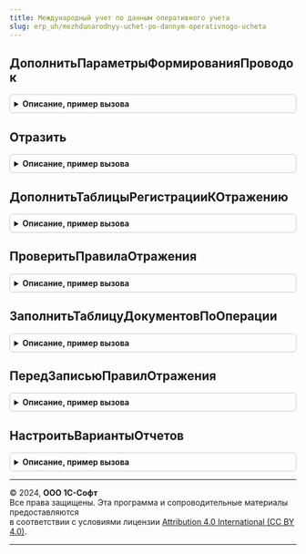 ```yaml
---
title: Международный учет по данным оперативного учета
slug: erp_uh/mezhdunarodnyy-uchet-po-dannym-operativnogo-ucheta
---
```



## ДополнитьПараметрыФормированияПроводок
<details style="margin: 1em 0; padding: 0.5em; border: 1px solid #ccc; border-radius: 6px;">

<summary style="font-weight: bold; cursor: pointer;">Описание, пример вызова</summary>

```bsl

// Дополняет параметры отражения необходимыми для формирования проводок по регистрам оперативного учета.
//
// Параметры:
// 	 ПараметрыФормированияПроводок - см. МеждународныйУчетПроведениеСервер.ПараметрыФормированияПроводок
//
Процедура ДополнитьПараметрыФормированияПроводок(ПараметрыФормированияПроводок) Экспорт
```

Пример вызова
```bsl
МеждународныйУчетПоДаннымОперативногоУчета.ДополнитьПараметрыФормированияПроводок(ПараметрыФормированияПроводок) 
```
</details>

## Отразить
<details style="margin: 1em 0; padding: 0.5em; border: 1px solid #ccc; border-radius: 6px;">

<summary style="font-weight: bold; cursor: pointer;">Описание, пример вызова</summary>

```bsl

// Выполняет формирование проводок международного учета по данным регистров оперативного учета.
//
// Параметры:
// 	ПараметрыФормированияПроводок - Структура - Параметры формирования проводок.
// 	ТаблицаПроводок - ТаблицаЗначений - Таблица, в которую добавляются сформированные проводки.
//
Процедура Отразить(ПараметрыФормированияПроводок, ТаблицаПроводок) Экспорт
```

Пример вызова
```bsl
МеждународныйУчетПоДаннымОперативногоУчета.Отразить(ПараметрыФормированияПроводок, ТаблицаПроводок) 
```
</details>

## ДополнитьТаблицыРегистрацииКОтражению
<details style="margin: 1em 0; padding: 0.5em; border: 1px solid #ccc; border-radius: 6px;">

<summary style="font-weight: bold; cursor: pointer;">Описание, пример вызова</summary>

```bsl

// Дополняет таблицы регистрации документа к отражению в международном учете по данным движений в оперативном.
//
// Параметры:
// 	Объект - ДокументОбъект - Документ, который проводится.
// 	ДополнительныеСвойства - Структура - Дополнительные свойства РС ОтражениеДокументовВМеждународномУчете.
// 	ТаблицаРегистрации - ТаблицаЗначений - Таблица с данными регистрации к отражению, которую необходимо дополнить:
// 	                      * Период - Дата - период регистрации (дата документа)
// 	                      * Организация - СправочникСсылка.Организации - организация по которой документ формирует проводки
// 	                      * ДатаОтражения - Дата - дата, на которую документ формирует проводки;
// 	                      * ХозяйственнаяОперация - ПеречислениеСсылка.ХозяйственныеОперации - отражаемая хозяйственная операция.
//
Процедура ДополнитьТаблицыРегистрацииКОтражению(Объект, ДополнительныеСвойства, ТаблицаРегистрации) Экспорт
```

Пример вызова
```bsl
МеждународныйУчетПоДаннымОперативногоУчета.ДополнитьТаблицыРегистрацииКОтражению(Объект, ДополнительныеСвойства, ТаблицаРегистрации) 
```
</details>

## ПроверитьПравилаОтражения
<details style="margin: 1em 0; padding: 0.5em; border: 1px solid #ccc; border-radius: 6px;">

<summary style="font-weight: bold; cursor: pointer;">Описание, пример вызова</summary>

```bsl

// Выполняет проверку наличия шаблонов проводок по хозяйственным операциям документов, требующих отражения.
//
// Параметры:
// 	МенеджерВременныхТаблиц - МенеджерВременныхТаблиц - Содержит временную таблицу ДокументыКОтражению:
// 	              * ПланСчетов - СправочникСсылка.ПланыСчетовМеждународногоУчета -
// 	              * Документ - ДокументСсылка -
// 	              * Организация - СправочникСсылка.Организации -
// 	              * НастройкаФормированияПроводок - СправочникСсылка.НастройкиФормированияПроводокМеждународногоУчета
// 	ПараметрыПроверки - См. Обработки.ОтражениеДокументовВМеждународномУчете.ПараметрыПроверкиПравилОтражения
//
// Возвращаемое значение:
// 	ТаблицаЗначений - Таблица необходимых настроек:
// 	              * Операция - СправочникСсылка.НастройкиХозяйственныхОпераций -
// 	              * ПланСчетов - СправочникСсылка.ПланыСчетовМеждународногоУчета -
// 	              * НастройкаФормированияПроводок - СправочникСсылка.НастройкиФормированияПроводокМеждународногоУчета -
// 	              * ХозяйственнаяОперация - ПеречислениеСсылка.ХозяйственныеОперации -
// 	              * ИсточникДанных - Строка - Имя источника данных (регистра).
//
Функция ПроверитьПравилаОтражения(МенеджерВременныхТаблиц, ПараметрыПроверки) Экспорт
```

Пример вызова
```bsl
Результат = МеждународныйУчетПоДаннымОперативногоУчета.ПроверитьПравилаОтражения(МенеджерВременныхТаблиц, ПараметрыПроверки) 
```
</details>

## ЗаполнитьТаблицуДокументовПоОперации
<details style="margin: 1em 0; padding: 0.5em; border: 1px solid #ccc; border-radius: 6px;">

<summary style="font-weight: bold; cursor: pointer;">Описание, пример вызова</summary>

```bsl

// Заполняет таблицу документами, требующими отражения и формирующими  движения в опер. учете по определенной хоз. операции.
//
// Параметры:
// 	ТаблицаДокументов - ТаблицаЗначений - Заполняемая таблица значений:
// 		* Документ - ДокументСсылка - Ссылка на документ;
// 		* Дата - Дата - Дата отражения;
// 		* Организация - СправочникСсылка.Организации - Организация, по которой документ формирует движения;
// 		* Комментарий - Строка - Комментарий к статусу отражения документа в международном учете;
// 	ХозяйственнаяОперация - СправочникСсылка.НастройкиХозяйственныхОпераций - Операция, по которой необходимо выполнить отбор.
// 	ИсточникДанных - Строка - Имя источник данных (регистра).
// 	НастройкаФормированияПроводок - СправочникСсылка.НастройкиФормированияПроводокМеждународногоУчета - Настройка для отбора документов.
// 	Организация - СправочникСсылка.Организации - Организация для отбора документов.
//
Процедура ЗаполнитьТаблицуДокументовПоОперации(ТаблицаДокументов, ХозяйственнаяОперация, ИсточникДанных, НастройкаФормированияПроводок, Организация) Экспорт
```

Пример вызова
```bsl
МеждународныйУчетПоДаннымОперативногоУчета.ЗаполнитьТаблицуДокументовПоОперации(ТаблицаДокументов, ХозяйственнаяОперация, ИсточникДанных, НастройкаФормированияПроводок, Организация) 
```
</details>

## ПередЗаписьюПравилОтражения
<details style="margin: 1em 0; padding: 0.5em; border: 1px solid #ccc; border-radius: 6px;">

<summary style="font-weight: bold; cursor: pointer;">Описание, пример вызова</summary>

```bsl

// Выполняет проверку правил отражения перед их записью в регистр ПравилаОтраженияВМеждународномУчете.
//
// Параметры:
// 	ПравилаОтраженияВМеждународномУчете - ТаблицаЗначений - Выгрузка набора записей регистра ПравилаОтраженияВМеждународномУчете.
// 	Отказ - Булево - Признак отказа записи, устанавливается в случае ошибки.
//
Процедура ПередЗаписьюПравилОтражения(ПравилаОтраженияВМеждународномУчете, Отказ) Экспорт
```

Пример вызова
```bsl
МеждународныйУчетПоДаннымОперативногоУчета.ПередЗаписьюПравилОтражения(ПравилаОтраженияВМеждународномУчете, Отказ) 
```
</details>

## НастроитьВариантыОтчетов
<details style="margin: 1em 0; padding: 0.5em; border: 1px solid #ccc; border-radius: 6px;">

<summary style="font-weight: bold; cursor: pointer;">Описание, пример вызова</summary>

```bsl


// См. ВариантыОтчетовПереопределяемый.НастроитьВариантыОтчетов
//
Процедура НастроитьВариантыОтчетов(Настройки) Экспорт
```

Пример вызова
```bsl
МеждународныйУчетПоДаннымОперативногоУчета.НастроитьВариантыОтчетов(Настройки) 
```
</details>

---

© 2024, **ООО 1С-Софт**  
Все права защищены. Эта программа и сопроводительные материалы предоставляются  
в соответствии с условиями лицензии [Attribution 4.0 International (CC BY 4.0)](https://creativecommons.org/licenses/by/4.0/legalcode).

---
